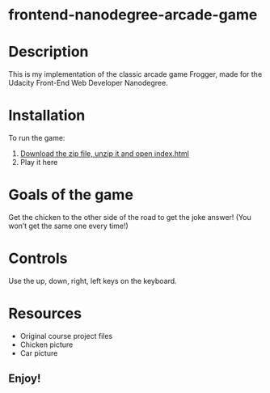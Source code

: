 frontend-nanodegree-arcade-game
===============================
# Description
This is my implementation of the classic arcade game Frogger, made for the Udacity Front-End Web Developer Nanodegree.

# Installation
To run the game:
1. [Download the zip file, unzip it and open index.html](https://github.com/Fatima22x/frontend-nanodegree-arcade-game/archive/Frogger.zip)
2. Play it here

# Goals of the game
Get the chicken to the other side of the road to get the joke answer!
(You won’t get the same one every time!)

# Controls
Use the up, down, right, left keys on the keyboard.

# Resources
- Original course project files
- Chicken picture
- Car picture

## Enjoy!
